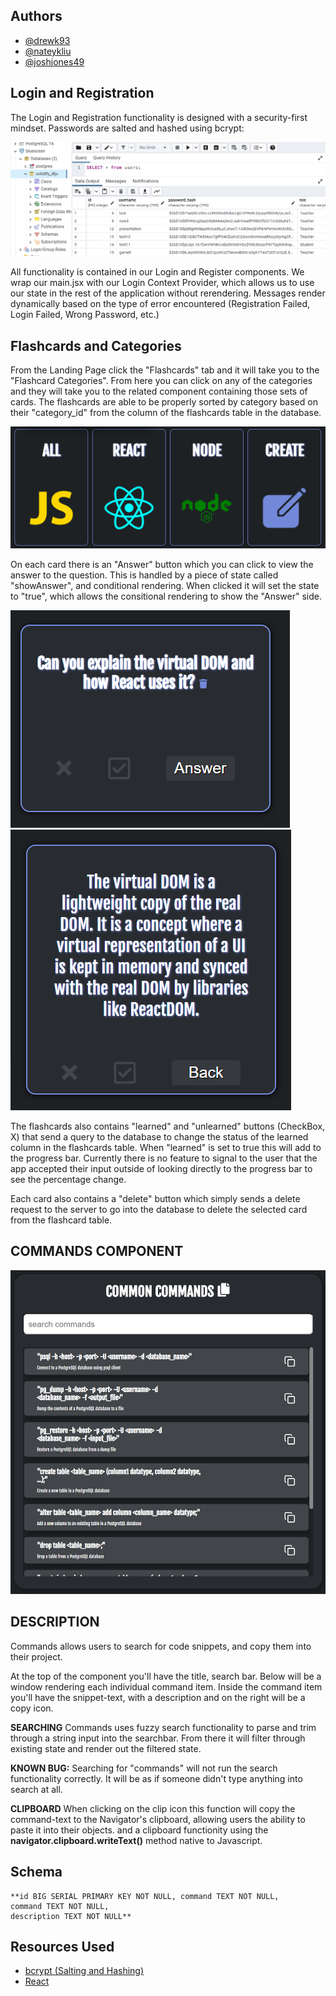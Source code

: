 
## Authors
- [@drewk93](https://github.com/drewk93)
- [@nateykliu](https://github.com/nateykliu)
- [@joshjones49](https://github.com/joshjones49)

## Login and Registration

The Login and Registration functionality is designed with a security-first mindset. Passwords are salted and hashed using bcrypt:

![ScreenShot](/images/users_table.png)

All functionality is contained in our Login and Register components. We wrap our main.jsx with our Login Context Provider, which allows us to use our state in the rest of the application without rerendering. Messages render dynamically based on the type of error encountered (Registration Failed, Login Failed, Wrong Password, etc.)

## Flashcards and Categories

From the Landing Page click the "Flashcards" tab and it will take you to the "Flashcard Categories". From here you can click on any of the categories and they will take you to the related component containing those sets of cards. The flashcards are able to be properly sorted by category based on their "category_id" from the column of the flashcards table in the database.

![ScreenShot](/images/flashcards.png)

On each card there is an "Answer" button which you can click to view the answer to the question. This is handled by a piece of state called "showAnswer", and conditional rendering. When clicked it will set the state to "true", which allows the consitional rendering to show the "Answer" side.

![ScreenShot](/images/question.png)
![ScreenShot](/images/answer.png)

The flashcards also contains "learned" and "unlearned" buttons (CheckBox, X) that send a query to the database to change the status of the learned column in the flashcards table.
When "learned" is set to true this will add to the progress bar. Currently there is no feature to signal to the user that the app accepted their input outside of looking directly to the progress bar to see the percentage change.

Each card also contains a "delete" button which simply sends a delete request to the server to go into the database to delete the selected card from the flashcard table.

## COMMANDS COMPONENT

![Screenshot](/images/commands.png)


## DESCRIPTION 
 Commands allows users to search for code snippets, and copy them into their project. 

At the top of the component you'll have the title, search bar.
Below will be a window rendering each individual command item. Inside the command item you'll have the snippet-text, with a description and on the right will be a copy icon.

**SEARCHING** 
Commands uses fuzzy search functionality to parse and trim through a string input into the searchbar. From there it will filter through existing state and render out the filtered state. 

**KNOWN BUG:** Searching for "commands" will not run the search functionality correctly. It will be as if someone didn't type anything into search at all.

**CLIPBOARD**
When clicking on the clip icon this function will copy the command-text to the Navigator's clipboard, allowing users the ability to paste it into their objects.
and a clipboard functionity using the  **navigator.clipboard.writeText()** method native to Javascript.


## Schema 

    **id BIG SERIAL PRIMARY KEY NOT NULL, command TEXT NOT NULL,
    command TEXT NOT NULL,
    description TEXT NOT NULL**

## Resources Used
- [bcrypt (Salting and Hashing)](https://www.npmjs.com/package/bcrypt)
- [React](https://react.dev/)
